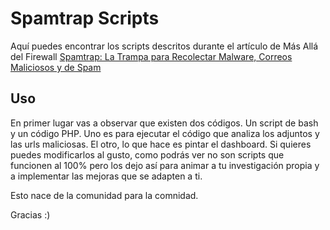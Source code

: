 # Spamtrap Scripts

Aquí puedes encontrar los scripts descritos durante el artículo de Más Allá del Firewall [Spamtrap: La Trampa para Recolectar Malware, Correos Maliciosos y de Spam](https://blog.masalladelfirewall.com/2023/11/14/spamtrap-la-trampa-para-recolectar-correos-maliciosos-y-de-spam/)

## Uso

En primer lugar vas a observar que existen dos códigos. Un script de bash y un código PHP. Uno es para ejecutar el código que analiza los adjuntos y las urls maliciosas. El otro, lo que hace es pintar el dashboard.
Si quieres puedes modificarlos al gusto, como podrás ver no son scripts que funcionen al 100% pero los dejo así para animar a tu investigación propia y a implementar las mejoras que se adapten a ti. 

Esto nace de la comunidad para la comnidad.

Gracias :)

